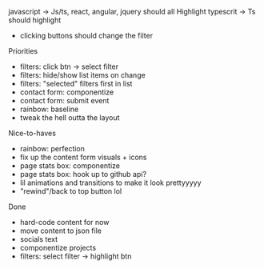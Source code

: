 

javascript -> Js/ts, react, angular, jquery should all Highlight
typescrit -> Ts should highlight


- clicking buttons should change the filter

Priorities
- filters: click btn -> select filter
- filters: hide/show list items on change
- filters: "selected" filters first in list
- contact form: componentize
- contact form: submit event
- rainbow: baseline
- tweak the hell outta the layout

Nice-to-haves
- rainbow: perfection
- fix up the content form visuals + icons
- page stats box: componentize
- page stats box: hook up to github api?
- lil animations and transitions to make it look prettyyyyy
- "rewind"/back to top button lol

Done
- hard-code content for now
- move content to json file
- socials text
- componentize projects
- filters: select filter -> highlight btn